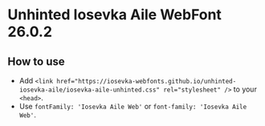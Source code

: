 # Unhinted Iosevka Aile WebFont 26.0.2

## How to use

- Add `<link href="https://iosevka-webfonts.github.io/unhinted-iosevka-aile/iosevka-aile-unhinted.css" rel="stylesheet" />` to your `<head>`.
- Use `fontFamily: 'Iosevka Aile Web'` or `font-family: 'Iosevka Aile Web'`.
